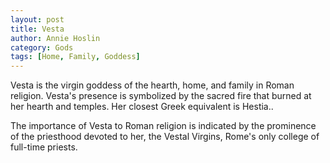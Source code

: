 ```yaml
---
layout: post
title: Vesta
author: Annie Hoslin
category: Gods
tags: [Home, Family, Goddess]
---
```

Vesta is the virgin goddess of the hearth, home, and family in Roman religion. Vesta's presence is symbolized by the sacred fire that burned at her hearth and temples. Her closest Greek equivalent is Hestia..

The importance of Vesta to Roman religion is indicated by the prominence of the priesthood devoted to her, the Vestal Virgins, Rome's only college of full-time priests.